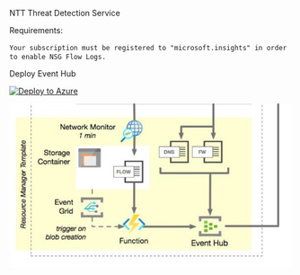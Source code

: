 NTT Threat Detection Service


Requirements:

    Your subscription must be registered to "microsoft.insights" in order to enable NSG Flow Logs. 

Deploy Event Hub


[![Deploy to Azure](https://aka.ms/deploytoazurebutton)](https://portal.azure.com/#create/Microsoft.Template/uri/https%3A%2F%2Fraw.githubusercontent.com%2FNTTS-Innovation%2Fcis-client-deployment%2Ff%2Feventgrid%2FazureDeploy.json)

![Topology](images/topology.png)





